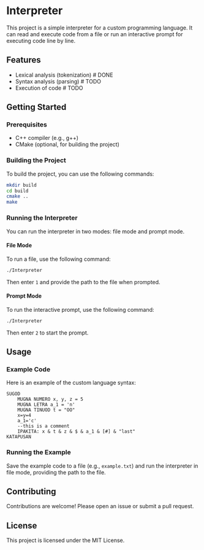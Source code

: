 # Interpreter

This project is a simple interpreter for a custom programming language. It can read and execute code from a file or run an interactive prompt for executing code line by line.

## Features

- Lexical analysis (tokenization) # DONE
- Syntax analysis (parsing) # TODO
- Execution of code # TODO

## Getting Started

### Prerequisites

- C++ compiler (e.g., g++)
- CMake (optional, for building the project)

### Building the Project

To build the project, you can use the following commands:

```sh
mkdir build
cd build
cmake ..
make
```

### Running the Interpreter

You can run the interpreter in two modes: file mode and prompt mode.

#### File Mode

To run a file, use the following command:

```sh
./Interpreter
```

Then enter `1` and provide the path to the file when prompted.

#### Prompt Mode

To run the interactive prompt, use the following command:

```sh
./Interpreter
```

Then enter `2` to start the prompt.

## Usage

### Example Code

Here is an example of the custom language syntax:

```
SUGOD
    MUGNA NUMERO x, y, z = 5
    MUGNA LETRA a_1 = 'n'
    MUGNA TINUOD t = "OO"
    x=y=4
    a_1='c'
    --this is a comment
    IPAKITA: x & t & z & $ & a_1 & [#] & "last"
KATAPUSAN
```

### Running the Example

Save the example code to a file (e.g., `example.txt`) and run the interpreter in file mode, providing the path to the file.

## Contributing

Contributions are welcome! Please open an issue or submit a pull request.

## License

This project is licensed under the MIT License.